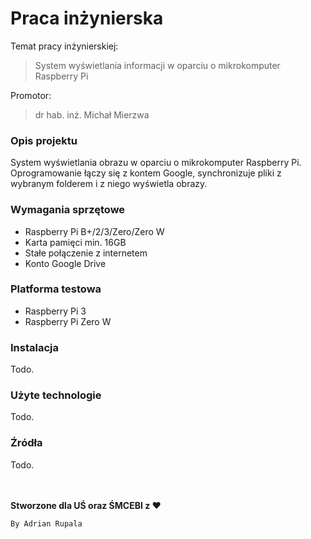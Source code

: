 # Praca inżynierska

Temat pracy inżynierskiej:
>System wyświetlania informacji w oparciu o mikrokomputer Raspberry Pi

Promotor:
>dr hab. inż. Michał Mierzwa

### Opis projektu
System wyświetlania obrazu w oparciu o mikrokomputer Raspberry Pi.
Oprogramowanie łączy się z kontem Google, synchronizuje pliki z wybranym folderem i z niego wyświetla obrazy.

### Wymagania sprzętowe
+ Raspberry Pi B+/2/3/Zero/Zero W
+ Karta pamięci min. 16GB
+ Stałe połączenie z internetem
+  Konto Google Drive

### Platforma testowa
+ Raspberry Pi 3
+ Raspberry Pi Zero W

### Instalacja

Todo.

### Użyte technologie

Todo.

### Źródła

Todo.  


<br><br>
**Stworzone dla UŚ oraz ŚMCEBI z ♥**

``By Adrian Rupala``
